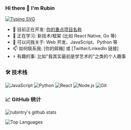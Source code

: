 ### Hi there 👋 I'm Rubin

[![Typing SVG](https://readme-typing-svg.demolab.com/?lines=「What's+done,+will+redo.」;「已有的事，后必再有。已行的事，后必再行」)](https://git.io/typing-svg)

- 🔭 目前正在开发: [你的重点项目名称](项目链接)
- 🌱 正在学习: 新技术/框架 (比如 React Native, Go 等)
- 💬 可以问我关于: Web 开发、JavaScript、Python 等
- 📫 如何联系我: [你的邮箱] 或 [Twitter/LinkedIn 链接]
- ⚡ 有趣的事: 比如"我其实最初是学艺术的"之类的个人趣事

### 🛠 技术栈
![JavaScript](https://img.shields.io/badge/-JavaScript-F7DF1E?style=flat&logo=javascript&logoColor=black)
![Python](https://img.shields.io/badge/-Python-3776AB?style=flat&logo=python&logoColor=white)
![React](https://img.shields.io/badge/-React-61DAFB?style=flat&logo=react&logoColor=black)
![Node.js](https://img.shields.io/badge/-Node.js-339933?style=flat&logo=node.js&logoColor=white)
![Git](https://img.shields.io/badge/-Git-F05032?style=flat&logo=git&logoColor=white)

### 📈 GitHub 统计

![rubintry's github stats](https://github-readme-stats.vercel.app/api?username=rubintry&show_icons=true&theme=radical&hide_title=true)

![Top Languages](https://github-readme-stats.vercel.app/api/top-langs/?username=rubintry&layout=compact&card_width=445&theme=radical&hide_title=true)
